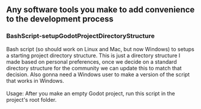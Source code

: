 ## Any software tools you make to add convenience to the development process

### BashScript-setupGodotProjectDirectoryStructure
Bash script (so should work on Linux and Mac, but now Windows) to setups a starting project directory structure. This is just a directory structure I made based on personal preferences, once we decide on a standard directory structure for the community we can update this to match that decision. Also gonna need a Windows user to make a version of the script that works in Windows.
<br><br>
Usage: After you make an empty Godot project, run this script in the project's root folder.

